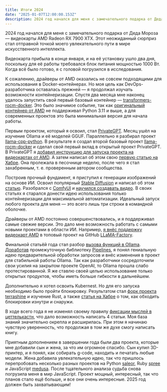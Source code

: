 ```yaml
---
title: Итоги 2024
date: "2025-01-07T12:00:00.153Z"
description: 2024 год начался для меня с замечательного подарка от Деда Мороза — видеокарты AMD Radeon RX 7900 XTX.
---
```


2024 год начался для меня с замечательного подарка от Деда Мороза — видеокарты AMD Radeon RX 7900 XTX. Этот неожиданный сюрприз стал отправной точкой моего увлекательного пути в мире искусственного интеллекта.

Видеокарта прибыла в конце января, и на её установку ушло два дня, поскольку для её работы требовался блок питания мощностью 1000 Вт. Когда всё было готово, я с головой погрузился в исследования.

К сожалению, драйверы от AMD оказались не совсем подходящими для использования в Docker-контейнерах. Но моя цель как DevOps-разработчика оставалась прежней — я продолжал изучать возможности контейнеризации. Спустя два месяца мне наконец удалось запустить свой первый базовый контейнер — [transformers-rocm-docker](https://github.com/HardAndHeavy/transformers-rocm-docker). Это было значимое событие, так как [оригинальный контейнер от AMD](https://github.com/ROCm/ROCm-docker) не поддерживал Python 3.11 и выше, а для современных проектов это была минимальная версия для начала работы.

Первым проектом, который я освоил, стал [PrivateGPT](https://github.com/zylon-ai/private-gpt). Месяц ушёл на изучение Ollama и её моделей GGUF. Параллельно я разбирал проект [llama-cpp-python](https://github.com/abetlen/llama-cpp-python). В результате я создал второй базовый проект [llama-rocm-docker](https://github.com/HardAndHeavy/llama-rocm-docker) и сделал свой первый вклад в открытый проект PrivateGPT. В PrivateGPT я [добавил инструкцию для запуска проекта на видеокартах от AMD](https://github.com/zylon-ai/private-gpt/commit/8a836e4651543f099c59e2bf497ab8c55a7cd2e5). А затем написал об этом свою [первую статью на Хабре](https://habr.com/ru/articles/807469/). Она пролежала в песочнице неделю, после чего я стал захабренным, т. е. проверенным автором сообщества.

Построив прочный фундамент, я приступил к генерации изображений на основе ИИ. Освоил популярный [Stable Diffusion](https://github.com/HardAndHeavy/stable-diffusion-webui-rocm-docker) и написал об этом [статью](https://habr.com/ru/articles/821967/). Разобрался с [ComfyUI](https://github.com/HardAndHeavy/comfyui-rocm-docker) и [научился создавать видео](https://habr.com/ru/articles/828576/). В своих статьях я старался донести идею использования только контейнеризации для максимальной автоматизации. Идеальный запуск любого проекта для меня — это всего лишь три строки в командной оболочке.

Драйверы от AMD постоянно совершенствовались, и я поддерживал самые свежие версии. Это дало мне возможность работать с самыми новыми проектами в области ИИ. Например, [я внёс поддержку видеокарт AMD](https://github.com/hiyouga/LLaMA-Factory/commit/c8e18a669adc775f17555cbf06a5ceef6c0d6235) в топовый проект на GitHub [LLaMA-Factory](https://github.com/hiyouga/LLaMA-Factory).

Финальной статьёй года стал разбор [вызова функций в Ollama](https://habr.com/ru/articles/863232/). [Доработав](https://github.com/open-webui/pipelines/pull/352) промежуточную библиотеку [Pipelines](https://github.com/open-webui/pipelines), я понял гениальную идею предварительной обработки запросов и внёс изменения в проект для стабильной работы Ollama. Так как разработчики сосредоточили свои усилия на закрытом проекте OpenAI, то Ollama прошла слабо протестированной. Я же ставлю своей целью использование только открытых продуктов, чтобы иметь больше гибкости в дальнейшем.

Дополнительно я хотел освоить Kubernest. Но для его запуска необходимо было пройти блокировку. Результатом стал [форк проекта terrashine](https://github.com/HardAndHeavy/terrashine-docker) и изучение Rust, а также [статья на Хабре](https://habr.com/ru/articles/857474/) о том, как обходить блокировки изнутри и снаружи.

В ходе всего года я не изменял своему правилу [фиксации мыслей в цеттелькастн](https://habr.com/ru/articles/508672/), что дало возможность написать 4 статьи. Моя база знаний значительно окрепла и расширилась. При этом я начинаю чувствую уверенность, что продолжая в том же духе смогу написать книгу.

Приятным дополнением в завершении года были два проекта, которые мне добавили сын и жена, за что им огромное спасибо. Сын купил 3D-принтер, и я понял, как собирать g-code, находить и печатать любые модели. Жена добавила увлекательную идею, так что пришлось перепробовать несколько разных проектов на Python [saleor](https://github.com/saleor/saleor), Ruby [spree](https://github.com/spree/spree) и JavaScript [medusa](https://github.com/medusajs/medusa). После тщательного анализа судьба снова погрузила меня в мир JavaScript. Проект мощный, интересный, так что планов стало ещё больше, и все они очень интересные. 2025 год должен быть захватывающим!
